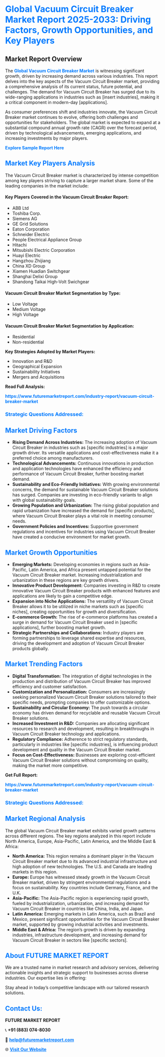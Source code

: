 <h1 style="color: #007BFF;">Global Vacuum Circuit Breaker Market Report 2025-2033: Driving Factors, Growth Opportunities, and Key Players</h1>

<section id="overview">
<h2>Market Report Overview</h2>
<p>The <a href="https://www.futuremarketreport.com/industry-report/vacuum-circuit-breaker-market" style="color: #007BFF; text-decoration: none;"><strong>Global Vacuum Circuit Breaker Market</strong></a> is witnessing significant growth, driven by increasing demand across various industries. This report delves into the key aspects of the Vacuum Circuit Breaker market, providing a comprehensive analysis of its current status, future potential, and challenges. The demand for Vacuum Circuit Breaker has surged due to its wide-ranging applications in industries such as [insert industries], making it a critical component in modern-day [applications].</p>
<p>As consumer preferences shift and industries innovate, the Vacuum Circuit Breaker market continues to evolve, offering both challenges and opportunities for stakeholders. The global market is expected to expand at a substantial compound annual growth rate (CAGR) over the forecast period, driven by technological advancements, emerging applications, and increasing investments by major players.</p>
</section>

<section id="overview">
<p><a href="https://www.futuremarketreport.com/request-sample/reportId=82085" style="color: #007BFF; text-decoration: none;"><strong>Explore Sample Report Here</strong></a></p>
</section>

<section id="key-players">
<h2 style="color: #007BFF;">Market Key Players Analysis</h2>
<p>The Vacuum Circuit Breaker market is characterized by intense competition among key players striving to capture a larger market share. Some of the leading companies in the market include:</p>
<h4>Key Players Covered in the Vacuum Circuit Breaker Report:</h4>
<ul><li>ABB Ltd</li><li>Toshiba Corp.</li><li>Siemens AG</li><li>GE Grid Solutions</li><li>Eaton Corporation</li><li>Schneider Electric</li><li>People Electrical Appliance Group</li><li>Hitachi</li><li>Mitsubishi Electric Corporation</li><li>Huayi Electric</li><li>Hangzhou Zhijiang</li><li>China XD Group</li><li>Xiamen Huadian Switchgear</li><li>Shanghai Delixi Group</li><li>Shandong Taikai High-Volt Swichgear</li></ul>
<h4>Vacuum Circuit Breaker Market Segmentation by Type:</h4>
<ul><li>Low Voltage</li><li>Medium Voltage</li><li>High Voltage</li></ul>

<h4>Vacuum Circuit Breaker Market Segmentation by Application:</h4>
<ul><li>Residential</li><li>Non-residential</li></ul>
<p><strong>Key Strategies Adopted by Market Players:</strong></p>
<ul>
<li>Innovation and R&D</li>
<li>Geographical Expansion</li>
<li>Sustainability Initiatives</li>
<li>Mergers and Acquisitions</li>
</ul>
</section>

<section>
<p><strong>Read Full Analysis: </strong></p><a href="https://www.futuremarketreport.com/industry-report/vacuum-circuit-breaker-market" style="color: #007BFF; text-decoration: none;"><strong>https://www.futuremarketreport.com/industry-report/vacuum-circuit-breaker-market</strong></a>
<h3 style="color: #007BFF;">Strategic Questions Addressed:</h3>
</section>

<section id="driving-factors">
<h2 style="color: #007BFF;">Market Driving Factors</h2>
<ul>
<li><strong>Rising Demand Across Industries:</strong> The increasing adoption of Vacuum Circuit Breaker in industries such as [specific industries] is a major growth driver. Its versatile applications and cost-effectiveness make it a preferred choice among manufacturers.</li>
<li><strong>Technological Advancements:</strong> Continuous innovations in production and application technologies have enhanced the efficiency and performance of Vacuum Circuit Breaker, further boosting market demand.</li>
<li><strong>Sustainability and Eco-Friendly Initiatives:</strong> With growing environmental concerns, the demand for sustainable Vacuum Circuit Breaker solutions has surged. Companies are investing in eco-friendly variants to align with global sustainability goals.</li>
<li><strong>Growing Population and Urbanization:</strong> The rising global population and rapid urbanization have increased the demand for [specific products], where Vacuum Circuit Breaker plays a vital role in meeting consumer needs.</li>
<li><strong>Government Policies and Incentives:</strong> Supportive government regulations and incentives for industries using Vacuum Circuit Breaker have created a conducive environment for market growth.</li>
</ul>
</section>

<section id="growth-opportunities">
<h2 style="color: #007BFF;">Market Growth Opportunities</h2>
<ul>
<li><strong>Emerging Markets:</strong> Developing economies in regions such as Asia-Pacific, Latin America, and Africa present untapped potential for the Vacuum Circuit Breaker market. Increasing industrialization and urbanization in these regions are key growth drivers.</li>
<li><strong>Innovative Product Development:</strong> Companies investing in R&D to create innovative Vacuum Circuit Breaker products with enhanced features and applications are likely to gain a competitive edge.</li>
<li><strong>Expansion into Niche Applications:</strong> The versatility of Vacuum Circuit Breaker allows it to be utilized in niche markets such as [specific niches], creating opportunities for growth and diversification.</li>
<li><strong>E-commerce Growth:</strong> The rise of e-commerce platforms has created a surge in demand for Vacuum Circuit Breaker used in [specific applications], further boosting market growth.</li>
<li><strong>Strategic Partnerships and Collaborations:</strong> Industry players are forming partnerships to leverage shared expertise and resources, driving the development and adoption of Vacuum Circuit Breaker products globally.</li>
</ul>
</section>

<section id="trending-factors">
<h2 style="color: #007BFF;">Market Trending Factors</h2>
<ul>
<li><strong>Digital Transformation:</strong> The integration of digital technologies in the production and distribution of Vacuum Circuit Breaker has improved efficiency and customer satisfaction.</li>
<li><strong>Customization and Personalization:</strong> Consumers are increasingly seeking personalized Vacuum Circuit Breaker solutions tailored to their specific needs, prompting companies to offer customizable options.</li>
<li><strong>Sustainability and Circular Economy:</strong> The push towards a circular economy has driven demand for recyclable and reusable Vacuum Circuit Breaker solutions.</li>
<li><strong>Increased Investment in R&D:</strong> Companies are allocating significant resources to research and development, resulting in breakthroughs in Vacuum Circuit Breaker technology and applications.</li>
<li><strong>Regulatory Compliance:</strong> Adherence to strict regulatory standards, particularly in industries like [specific industries], is influencing product development and quality in the Vacuum Circuit Breaker market.</li>
<li><strong>Focus on Cost-Effectiveness:</strong> Businesses are exploring cost-efficient Vacuum Circuit Breaker solutions without compromising on quality, making the market more competitive.</li>
</ul>
</section>

<section>
<p><strong>Get Full Report: </strong></p><a href="https://www.futuremarketreport.com/industry-report/vacuum-circuit-breaker-market" style="color: #007BFF; text-decoration: none;"><strong>https://www.futuremarketreport.com/industry-report/vacuum-circuit-breaker-market</strong></a>
<h3 style="color: #007BFF;">Strategic Questions Addressed:</h3>
</section>


<section id="regional-analysis">
<h2 style="color: #007BFF;">Market Regional Analysis</h2>
<p>The global Vacuum Circuit Breaker market exhibits varied growth patterns across different regions. The key regions analyzed in this report include North America, Europe, Asia-Pacific, Latin America, and the Middle East & Africa:</p>
<ul>
<li><strong>North America:</strong> This region remains a dominant player in the Vacuum Circuit Breaker market due to its advanced industrial infrastructure and high adoption of new technologies. The U.S. and Canada are leading markets in this region.</li>
<li><strong>Europe:</strong> Europe has witnessed steady growth in the Vacuum Circuit Breaker market, driven by stringent environmental regulations and a focus on sustainability. Key countries include Germany, France, and the U.K.</li>
<li><strong>Asia-Pacific:</strong> The Asia-Pacific region is experiencing rapid growth, fueled by industrialization, urbanization, and increasing demand for Vacuum Circuit Breaker in countries like China, India, and Japan.</li>
<li><strong>Latin America:</strong> Emerging markets in Latin America, such as Brazil and Mexico, present significant opportunities for the Vacuum Circuit Breaker market, supported by growing industrial activities and investments.</li>
<li><strong>Middle East & Africa:</strong> The region’s growth is driven by expanding industries, infrastructure development, and increasing demand for Vacuum Circuit Breaker in sectors like [specific sectors].</li>
</ul>
</section>

<footer>
<h2 style="color: #007BFF;">About FUTURE MARKET REPORT</h2>
<p>We are a trusted name in market research and advisory services, delivering actionable insights and strategic support to businesses across diverse industries. Our expertise lies in offering:</p>

<p>Stay ahead in today’s competitive landscape with our tailored research solutions.</p>

<h2 style="color: #007BFF;">Contact Us:</h2>
<p><strong>FUTURE MARKET REPORT</strong></p>
<p>📞 <strong>+91 (883) 074-8030</strong></p>
<p>📧 <strong><a href="mailto:help@futuremarketreport.com" style="color: #007BFF;">help@futuremarketreport.com</a></strong></p>
<p>🌐 <strong><a href="https://www.futuremarketreport.com/" style="color: #007BFF;">Visit Our Website</a></strong></p>
</footer>